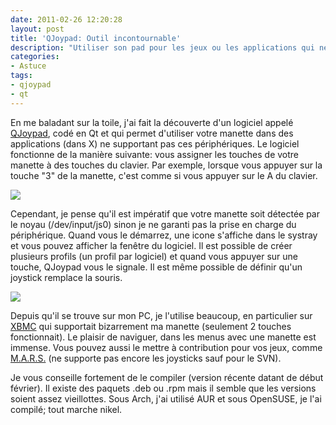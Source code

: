 ```yaml
---
date: 2011-02-26 12:20:28
layout: post
title: 'QJoypad: Outil incontournable'
description: "Utiliser son pad pour les jeux ou les applications qui ne les supporte pas."
categories:
- Astuce
tags:
- qjoypad
- qt
---
```


En me baladant sur la toile, j'ai fait la découverte d'un logiciel appelé [QJoypad](http://qjoypad.sourceforge.net/), codé en Qt et qui permet d'utiliser votre manette dans des applications (dans X) ne supportant pas ces périphériques. Le logiciel fonctionne de la manière suivante: vous assigner les touches de votre manette à des touches du clavier. Par exemple, lorsque vous appuyer sur la touche "3" de la manette, c'est comme si vous appuyer sur le A du clavier.

<!-- more -->

<img class="imgcenter" src="http://qjoypad.sourceforge.net/logo.gif">

Cependant, je pense qu'il est impératif que votre manette soit détectée par le noyau (/dev/input/js0) sinon je ne garanti pas la prise en charge du périphérique. Quand vous le démarrez, une icone s'affiche dans le systray et vous pouvez afficher la fenêtre du logiciel. Il est possible de créer plusieurs profils (un profil par logiciel) et quand vous appuyer sur une touche, QJoypad vous le signale. Il est même possible de définir qu'un joystick remplace la souris.

<img class="imgcenter" src="http://linuxien.legtux.org/uploads/images/2011/02/joypad.png">

Depuis qu'il se trouve sur mon PC, je l'utilise beaucoup, en particulier sur [XBMC](http://www.xbmc.fr/) qui supportait bizarrement ma manette (seulement 2 touches fonctionnait). Le plaisir de naviguer, dans les menus avec une manette est immense. Vous pouvez aussi le mettre à contribution pour vos jeux, comme [M.A.R.S.](http://mars-game.sourceforge.net/) (ne supporte pas encore les joysticks sauf pour le SVN).

Je vous conseille fortement de le compiler (version récente datant de début février). Il existe des paquets .deb ou .rpm mais il semble que les versions soient assez vieillottes. Sous Arch, j'ai utilisé AUR et sous OpenSUSE, je l'ai compilé; tout marche nikel.
